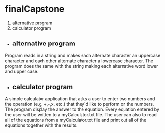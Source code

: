 # finalCapstone
1. alternative program
2. calculator program
  
* ## alternative program
Program reads in a string and makes each alternate character an uppercase character and each other alternate character a lowercase character. The program does the same with the string making each alternative word lower and upper case.
* ## calculator program
A simple calculator application that asks a user to enter two numbers and the operation (e.g. +,-,x, etc.) that they`d like to perform on the numbers. The program display the answer to the equation. Every equation entered by the user will be written to a myCalculator.txt file. The user can also to read all of the equations from a myCalculator.txt file and print out all of the equations together with the results.
